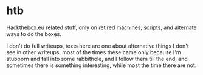 # htb

Hackthebox.eu related stuff, only on retired machines, scripts, and alternate ways to do the boxes.

I don't do full writeups, texts here are one about alternative things I don't see in other writeups, most of the times these came only because I'm stubborn and fall into some rabbithole, and I follow them till the end, and sometimes there is something interesting, while most the time there are not.
